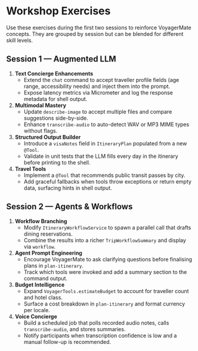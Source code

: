 # Workshop Exercises

Use these exercises during the first two sessions to reinforce VoyagerMate concepts. They are grouped by session but can be blended for different skill levels.

## Session 1 — Augmented LLM
1. **Text Concierge Enhancements**
   - Extend the `chat` command to accept traveller profile fields (age range, accessibility needs) and inject them into the prompt.
   - Expose latency metrics via Micrometer and log the response metadata for shell output.
2. **Multimodal Mastery**
   - Update `describe-image` to accept multiple files and compare suggestions side-by-side.
   - Enhance `transcribe-audio` to auto-detect WAV or MP3 MIME types without flags.
3. **Structured Output Builder**
   - Introduce a `visaNotes` field in `ItineraryPlan` populated from a new `@Tool`.
   - Validate in unit tests that the LLM fills every day in the itinerary before printing to the shell.
4. **Travel Tools**
   - Implement a `@Tool` that recommends public transit passes by city.
   - Add graceful fallbacks when tools throw exceptions or return empty data, surfacing hints in shell output.

## Session 2 — Agents & Workflows
1. **Workflow Branching**
   - Modify `ItineraryWorkflowService` to spawn a parallel call that drafts dining reservations.
   - Combine the results into a richer `TripWorkflowSummary` and display via `workflow`.
2. **Agent Prompt Engineering**
   - Encourage VoyagerMate to ask clarifying questions before finalising plans in `plan-itinerary`.
   - Track which tools were invoked and add a summary section to the command output.
3. **Budget Intelligence**
   - Expand `VoyagerTools.estimateBudget` to account for traveller count and hotel class.
   - Surface a cost breakdown in `plan-itinerary` and format currency per locale.
4. **Voice Concierge**
   - Build a scheduled job that polls recorded audio notes, calls `transcribe-audio`, and stores summaries.
   - Notify participants when transcription confidence is low and a manual follow-up is recommended.

